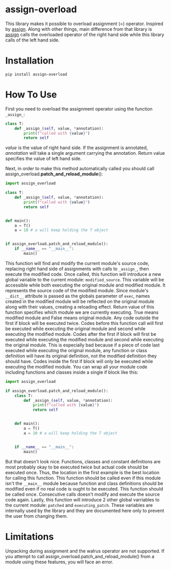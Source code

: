 # assign-overload
This library makes it possible to overload assignment (=) operator. Inspired by [assign](https://github.com/RyanKung/assign).
Along with other things, main difference from that library is [assign](https://github.com/RyanKung/assign) calls the overloaded operator of the right hand side while this library calls of the left hand side.

# Installation
```pip install assign-overload```

# How To Use
First you need to overload the assignment operator using the function ```_assign_```:
```python
class T:        
    def _assign_(self, value, *annotation):
        print(f"called with {value}")
        return self
```
_value_ is the value of right hand side. If the assignment is annotated, _annotation_ will take a single argument carrying the annotation. Return value specifies the value of left hand side.

Next, in order to make this method automatically called you should call assign_overload.**patch_and_reload_module**():
```python
import assign_overload

class T:        
    def _assign_(self, value, *annotation):
        print(f"called with {value}")
        return self


def main():
    a = T()
    a = 10 # a will keep holding the T object


if assign_overload.patch_and_reload_module():
    if __name__ == "__main__":
        main()
```
This function will find and modify the current module's source code, replacing right hand side of assignments with calls to ```_assign_```, then execute the modified code. 
Once called, this function will introduce a new global variable to the current module: ```modified_source```. 
This variable will be accessible while both executing the original module and modified module. 
It represents the source code of the modified module.
Since module's ```__dict__``` attribute is passed as the globals parameter of ```exec```, names created in the modified module will be reflected on the original module along with their values, creating a reloading effect. 
Return value of this function specifies which module we are currently executing. True means modified module and False means original module.
Any code outside the first if block will be executed twice. 
Codes before this function call will first be executed while executing the original module and second while executing the modified module.
Codes after the first if block will first be executed while executing the modified module and second while executing the original module. 
This is especially bad because if a piece of code last executed while executing the original module, any function or class definition will have its original definition, not the modified definition they should have.
Codes inside the first if block will only be executed while executing the modified module.
You can wrap all your module code including functions and classes inside a single if block like this:
```python
import assign_overload

if assign_overload.patch_and_reload_module():
    class T:        
        def _assign_(self, value, *annotation):
            print(f"called with {value}")
            return self


    def main():
        a = T()
        a = 10 # a will keep holding the T object


    if __name__ == "__main__":
        main()
```
But that doesn't look nice. 
Functions, classes and constant definitions are most probably okay to be executed twice but actual code should be executed once.
Thus, the location in the first example is the best location for calling this function.
This function should be called even if this module isn't the ```__main__``` module because function and class definitions should be modified even if no real code is ought to be executed.
This function should be called once. Consecutive calls doesn't modify and execute the source code again. 
Lastly, this function will introduce 2 other global varriables to the current module: ```patched``` and ```executing_patch```.
These variables are internally used by the library and they are documented here only to prevent the user from changing them.

# Limitations
Unpacking during assignment and the walrus operator are not supported. 
If you attempt to call assign_overload.patch_and_reload_module() from a module using these features, you will face an error.

